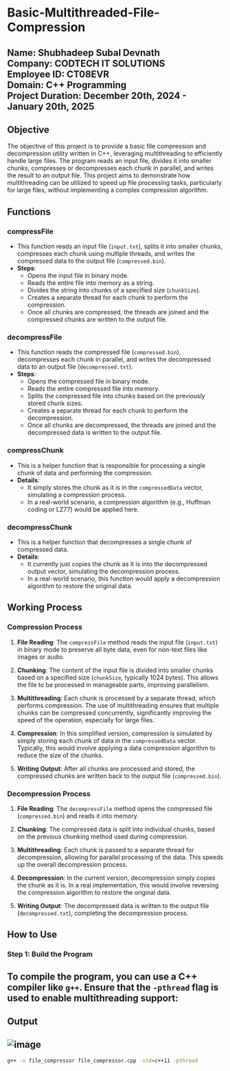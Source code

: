 # Basic-Multithreaded-File-Compression

**Name**: Shubhadeep Subal Devnath  
**Company**: CODTECH IT SOLUTIONS  
**Employee ID**: CT08EVR  
**Domain**: C++ Programming  
**Project Duration**: December 20th, 2024 - January 20th, 2025 
---

## Objective

The objective of this project is to provide a basic file compression and decompression utility written in C++, leveraging multithreading to efficiently handle large files. The program reads an input file, divides it into smaller chunks, compresses or decompresses each chunk in parallel, and writes the result to an output file. This project aims to demonstrate how multithreading can be utilized to speed up file processing tasks, particularly for large files, without implementing a complex compression algorithm.

## Functions

### **compressFile**
- This function reads an input file (`input.txt`), splits it into smaller chunks, compresses each chunk using multiple threads, and writes the compressed data to the output file (`compressed.bin`).
- **Steps**:
  - Opens the input file in binary mode.
  - Reads the entire file into memory as a string.
  - Divides the string into chunks of a specified size (`chunkSize`).
  - Creates a separate thread for each chunk to perform the compression.
  - Once all chunks are compressed, the threads are joined and the compressed chunks are written to the output file.

### **decompressFile**
- This function reads the compressed file (`compressed.bin`), decompresses each chunk in parallel, and writes the decompressed data to an output file (`decompressed.txt`).
- **Steps**:
  - Opens the compressed file in binary mode.
  - Reads the entire compressed file into memory.
  - Splits the compressed file into chunks based on the previously stored chunk sizes.
  - Creates a separate thread for each chunk to perform the decompression.
  - Once all chunks are decompressed, the threads are joined and the decompressed data is written to the output file.

### **compressChunk**
- This is a helper function that is responsible for processing a single chunk of data and performing the compression.
- **Details**:
  - It simply stores the chunk as it is in the `compressedData` vector, simulating a compression process.
  - In a real-world scenario, a compression algorithm (e.g., Huffman coding or LZ77) would be applied here.
  
### **decompressChunk**
- This is a helper function that decompresses a single chunk of compressed data.
- **Details**:
  - It currently just copies the chunk as it is into the decompressed output vector, simulating the decompression process.
  - In a real-world scenario, this function would apply a decompression algorithm to restore the original data.

## Working Process

### **Compression Process**

1. **File Reading**: The `compressFile` method reads the input file (`input.txt`) in binary mode to preserve all byte data, even for non-text files like images or audio.
   
2. **Chunking**: The content of the input file is divided into smaller chunks based on a specified size (`chunkSize`, typically 1024 bytes). This allows the file to be processed in manageable parts, improving parallelism.

3. **Multithreading**: Each chunk is processed by a separate thread, which performs compression. The use of multithreading ensures that multiple chunks can be compressed concurrently, significantly improving the speed of the operation, especially for large files.

4. **Compression**: In this simplified version, compression is simulated by simply storing each chunk of data in the `compressedData` vector. Typically, this would involve applying a data compression algorithm to reduce the size of the chunks.

5. **Writing Output**: After all chunks are processed and stored, the compressed chunks are written back to the output file (`compressed.bin`).

### **Decompression Process**

1. **File Reading**: The `decompressFile` method opens the compressed file (`compressed.bin`) and reads it into memory.

2. **Chunking**: The compressed data is split into individual chunks, based on the previous chunking method used during compression.

3. **Multithreading**: Each chunk is passed to a separate thread for decompression, allowing for parallel processing of the data. This speeds up the overall decompression process.

4. **Decompression**: In the current version, decompression simply copies the chunk as it is. In a real implementation, this would involve reversing the compression algorithm to restore the original data.

5. **Writing Output**: The decompressed data is written to the output file (`decompressed.txt`), completing the decompression process.

## How to Use

### **Step 1: Build the Program**
To compile the program, you can use a C++ compiler like `g++`. Ensure that the `-pthread` flag is used to enable multithreading support:
---
## Output
![image](https://github.com/user-attachments/assets/9c53cfb0-0840-4a19-9d05-2fb0d077fd1c)
---
```bash
g++ -o file_compressor file_compressor.cpp -std=c++11 -pthread


